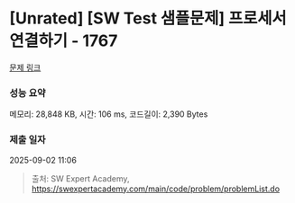 # [Unrated] [SW Test 샘플문제] 프로세서 연결하기 - 1767 

[문제 링크](https://swexpertacademy.com/main/code/problem/problemDetail.do?contestProbId=AV4suNtaXFEDFAUf) 

### 성능 요약

메모리: 28,848 KB, 시간: 106 ms, 코드길이: 2,390 Bytes

### 제출 일자

2025-09-02 11:06



> 출처: SW Expert Academy, https://swexpertacademy.com/main/code/problem/problemList.do